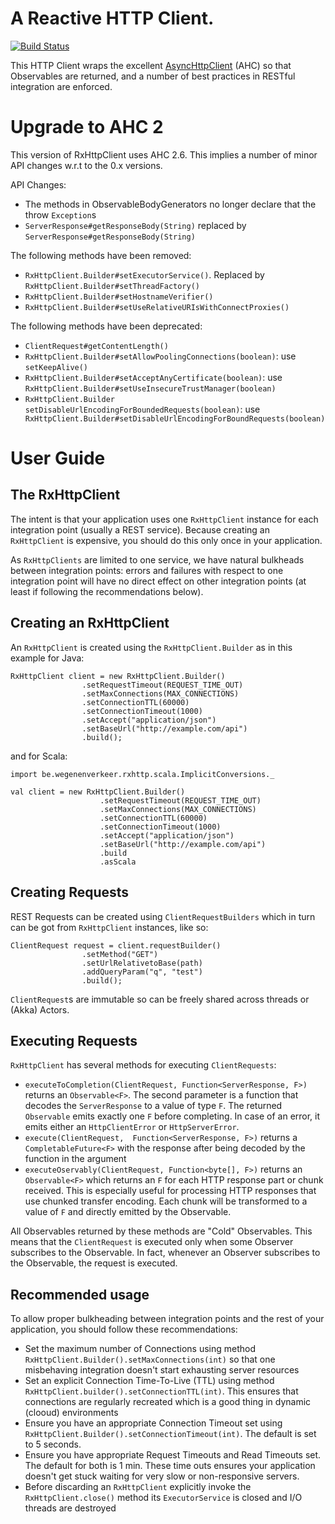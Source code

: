 # A Reactive HTTP Client.

[![Build Status](https://travis-ci.org/WegenenVerkeer/RxHttpClient.png?branch=develop)](https://travis-ci.org/WegenenVerkeer/RxHttpClient)


This HTTP Client wraps the excellent [AsyncHttpClient](https://github.com/AsyncHttpClient/async-http-client) (AHC) so that
Observables are returned, and a number of best practices in RESTful integration are enforced.

# Upgrade to AHC 2

This version of RxHttpClient uses AHC 2.6. This implies a number of minor API changes w.r.t to the 0.x versions. 

API Changes:

 - The methods in ObservableBodyGenerators no longer declare that the throw `Exception`s
 - `ServerResponse#getResponseBody(String)` replaced by `ServerResponse#getResponseBody(String)`
 
The following methods have been removed:

 - `RxHttpClient.Builder#setExecutorService()`. Replaced by `RxHttpClient.Builder#setThreadFactory()`
 - `RxHttpClient.Builder#setHostnameVerifier()` 
 - `RxHttpClient.Builder#setUseRelativeURIsWithConnectProxies()`


The following methods have been deprecated:

 - `ClientRequest#getContentLength()`
 - `RxHttpClient.Builder#setAllowPoolingConnections(boolean)`: use `setKeepAlive()`
 - `RxHttpClient.Builder#setAcceptAnyCertificate(boolean)`: use `RxHttpClient.Builder#setUseInsecureTrustManager(boolean)`
 - `RxHttpClient.Builder setDisableUrlEncodingForBoundedRequests(boolean)`: use ` RxHttpClient.Builder#setDisableUrlEncodingForBoundRequests(boolean)`

# User Guide

## The RxHttpClient

The intent is that your application uses one `RxHttpClient` instance for each integration point (usually a REST service). Because creating
 an `RxHttpClient` is expensive, you should do this only once in your application. 
   
As `RxHttpClients` are limited to one service, we have natural bulkheads between integration points: errors and failures with 
respect to one integration point will have no direct effect on other integration points (at least if following the recommendations below).  


## Creating an RxHttpClient

An `RxHttpClient` is created using the `RxHttpClient.Builder` as in this example for Java:


    RxHttpClient client = new RxHttpClient.Builder()
                    .setRequestTimeout(REQUEST_TIME_OUT)
                    .setMaxConnections(MAX_CONNECTIONS)
                    .setConnectionTTL(60000)
                    .setConnectionTimeout(1000)
                    .setAccept("application/json")
                    .setBaseUrl("http://example.com/api")
                    .build();

and for Scala:

    import be.wegenenverkeer.rxhttp.scala.ImplicitConversions._

    val client = new RxHttpClient.Builder()
                        .setRequestTimeout(REQUEST_TIME_OUT)
                        .setMaxConnections(MAX_CONNECTIONS)
                        .setConnectionTTL(60000)
                        .setConnectionTimeout(1000)
                        .setAccept("application/json")
                        .setBaseUrl("http://example.com/api")
                        .build
                        .asScala


## Creating Requests

REST Requests can be created using `ClientRequestBuilders` which in turn can be got from `RxHttpClient` instances, like so:
 
    ClientRequest request = client.requestBuilder()
                    .setMethod("GET")
                    .setUrlRelativetoBase(path)
                    .addQueryParam("q", "test")
                    .build();

`ClientRequest`s are immutable so can be freely shared across threads or (Akka) Actors.

## Executing Requests

`RxHttpClient` has several methods for executing `ClientRequests`:
 
 + `executeToCompletion(ClientRequest, Function<ServerResponse, F>)` returns an `Observable<F>`. The second parameter is a function that decodes the 
 `ServerResponse` to a value of type `F`. The returned `Observable` emits exactly one `F` before completing. In case of an error, it 
    emits either an `HttpClientError` or `HttpServerError`. 
 + `execute(ClientRequest,  Function<ServerResponse, F>)` returns a `CompletableFuture<F>` with the response after being decoded by the function in the argument
 + `executeOservably(ClientRequest, Function<byte[], F>)` returns an `Observable<F>` which returns an `F` for each HTTP response part or chunk received. This
  is especially useful for processing HTTP responses that use chunked transfer encoding. Each chunk will be transformed to a value of `F` and 
  directly emitted by the Observable.

All Observables returned by these methods are "Cold" Observables. This means that the `ClientRequest` is executed only when some Observer subscribes 
to the Observable. In fact, whenever an Observer subscribes to the Observable, the request is executed.


## Recommended usage 

To allow proper bulkheading between integration points and the rest of your application, you should follow these recommendations:

+ Set the maximum number of Connections using method `RxHttpClient.Builder().setMaxConnections(int)` so that one misbehaving integration doesn't
 start exhausting server resources
+ Set an explicit Connection Time-To-Live (TTL) using method `RxHttpClient.builder().setConnectionTTL(int)`. This ensures that connections are 
regularly recreated which is a good thing in dynamic (clooud) environments
+ Ensure you have an appropriate Connection Timeout set using `RxHttpClient.Builder().setConnectionTimeout(int)`. The default is set to 5 seconds.
+ Ensure you have appropriate Request Timeouts and Read Timeouts set. The default for both is 1 min. These time outs ensures your application 
doesn't get stuck waiting for very slow or non-responsive servers.
+ Before discarding an `RxHttpClient` explicitly invoke the `RxHttpClient.close()` method its `ExecutorService` is closed and I/O threads are
destroyed




